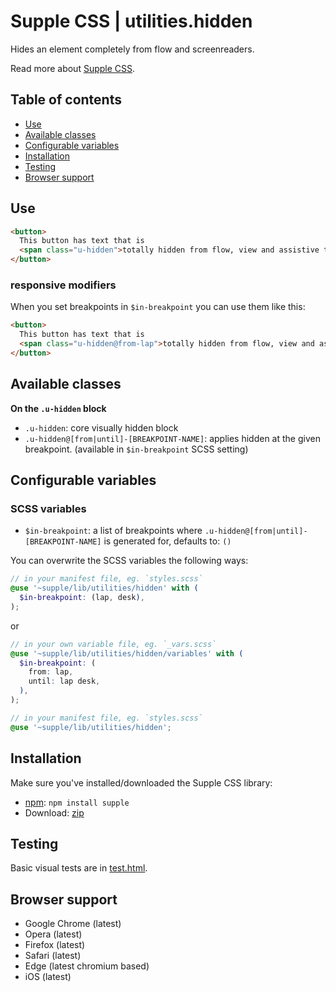 # Supple CSS | utilities.hidden

Hides an element completely from flow and screenreaders.

Read more about [Supple CSS](https://github.com/supple-css/supple).

## Table of contents

* [Use](#use)
* [Available classes](#available-classes)
* [Configurable variables](#configurable-variables)
* [Installation](#installation)
* [Testing](#testing)
* [Browser support](#browser-support)

## Use

```html
<button>
  This button has text that is
  <span class="u-hidden">totally hidden from flow, view and assistive technology</span>
</button>
```

### responsive modifiers
When you set breakpoints in `$in-breakpoint` you can use them like this:

```html
<button>
  This button has text that is
  <span class="u-hidden@from-lap">totally hidden from flow, view and assistive technology</span>
</button>
```

## Available classes

**On the `.u-hidden` block**

* `.u-hidden`: core visually hidden block
* `.u-hidden@[from|until]-[BREAKPOINT-NAME]`: applies hidden at the given breakpoint. (available in `$in-breakpoint` SCSS setting)

## Configurable variables

### SCSS variables

* `$in-breakpoint`: a list of breakpoints where `.u-hidden@[from|until]-[BREAKPOINT-NAME]` is generated for, defaults to: `()`

You can overwrite the SCSS variables the following ways:

```scss
// in your manifest file, eg. `styles.scss`
@use '~supple/lib/utilities/hidden' with (
  $in-breakpoint: (lap, desk),
);
```
or
```scss
// in your own variable file, eg. `_vars.scss`
@use '~supple/lib/utilities/hidden/variables' with (
  $in-breakpoint: (
    from: lap,
    until: lap desk,
  ),
);

// in your manifest file, eg. `styles.scss`
@use '~supple/lib/utilities/hidden';
```


## Installation
Make sure you've installed/downloaded the Supple CSS library:

* [npm](https://www.npmjs.com/package/supple): `npm install supple`
* Download: [zip](https://github.com/supple-css/supple/releases/latest)


## Testing
Basic visual tests are in [test.html](./test.html).


## Browser support

* Google Chrome (latest)
* Opera (latest)
* Firefox (latest)
* Safari (latest)
* Edge (latest chromium based)
* iOS (latest)
